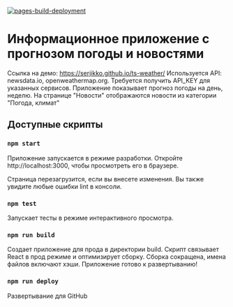 [![pages-build-deployment](https://github.com/serjikko/ts-weather/actions/workflows/pages/pages-build-deployment/badge.svg?branch=buil2)](https://github.com/serjikko/ts-weather/actions/workflows/pages/pages-build-deployment)


# Информационное приложение с прогнозом погоды и новостями 
Ссылка на демо: https://serjikko.github.io/ts-weather/
Используется API: newsdata.io, openweathermap.org. Требуется получить API_KEY для указанных сервисов.
Приложение показывает прогноз погоды на день, неделю. На странице "Новости" отображаются новости из категории "Погода, климат"

## Доступные скрипты

### `npm start`

Приложение запускается в режиме разработки.
Откройте http://localhost:3000, чтобы просмотреть его в браузере.

Страница перезагрузится, если вы внесете изменения.
Вы также увидите любые ошибки lint в консоли.

### `npm test`

Запускает тесты в режиме интерактивного просмотра.

### `npm run build`

Создает приложение для прода в директории build.
Скрипт связывает React в прод режиме и оптимизирует сборку. Сборка сокращена, имена файлов включают хэши.
Приложение готово к развертыванию!

### `npm run deploy`

Развертывание для GitHub


